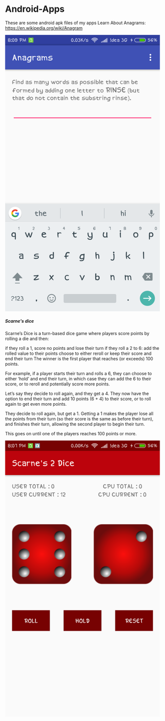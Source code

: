 # Android-Apps
These are some android apk files of my apps
Learn About Anagrams: https://en.wikipedia.org/wiki/Anagram

![Anagrams](Screenshot_2017-05-15-20-09-04-431_com.google.engedu.anagrams.png)


##### Scarne's dice

Scarne’s Dice is a turn-based dice game where players score points by rolling a die and then:

if they roll a 1, score no points and lose their turn
if they roll a 2 to 6:
add the rolled value to their points
choose to either reroll or keep their score and end their turn
The winner is the first player that reaches (or exceeds) 100 points.

For example, if a player starts their turn and rolls a 6, they can choose to either ‘hold’ and end their turn, in which case they can add the 6 to their score, or to reroll and potentially score more points.

Let’s say they decide to roll again, and they get a 4. They now have the option to end their turn and add 10 points (6 + 4) to their score, or to roll again to get even more points.

They decide to roll again, but get a 1. Getting a 1 makes the player lose all the points from their turn (so their score is the same as before their turn), and finishes their turn, allowing the second player to begin their turn.

This goes on until one of the players reaches 100 points or more.

![Scarne's Dice](Screenshot_2017-05-15-20-07-37-222_com.jmahatpure01gmail.scarnesdice.png)
